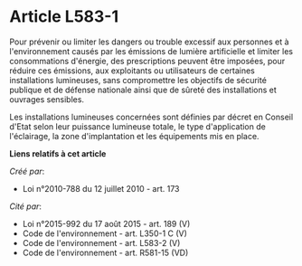 # Article L583-1

Pour prévenir ou limiter les dangers ou trouble excessif aux personnes et à l'environnement causés par les émissions de
lumière artificielle et limiter les consommations d'énergie, des prescriptions peuvent être imposées, pour réduire ces
émissions, aux exploitants ou utilisateurs de certaines installations lumineuses, sans compromettre les objectifs de sécurité
publique et de défense nationale ainsi que de sûreté des installations et ouvrages sensibles.

Les installations lumineuses concernées sont définies par décret en Conseil d'Etat selon leur puissance lumineuse totale, le
type d'application de l'éclairage, la zone d'implantation et les équipements mis en place.

**Liens relatifs à cet article**

_Créé par_:

  - Loi n°2010-788 du 12 juillet 2010 - art. 173

_Cité par_:

  - Loi n°2015-992 du 17 août 2015 - art. 189 (V)
  - Code de l'environnement - art. L350-1 C (V)
  - Code de l'environnement - art. L583-2 (V)
  - Code de l'environnement - art. R581-15 (VD)
